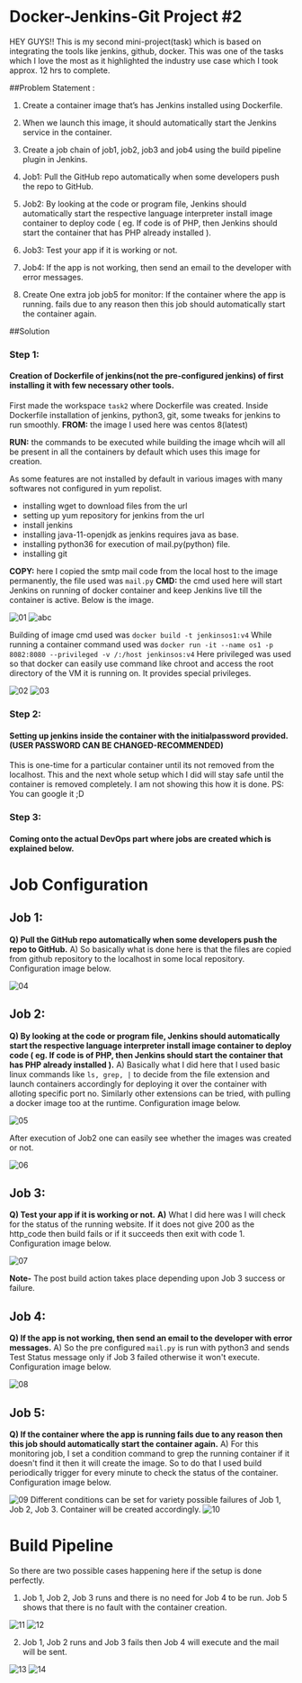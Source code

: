 # Docker-Jenkins-Git Project #2
HEY GUYS!!
This is my second mini-project(task) which is based on integrating the tools like jenkins, github, docker. This was one of the tasks which I love the most as it highlighted the industry use case which I took approx. 12 hrs to complete.


##Problem Statement :
1. Create a container image that’s has Jenkins installed using Dockerfile. 

2. When we launch this image, it should automatically start the Jenkins service in the container.

3. Create a job chain of job1, job2, job3 and job4 using the build pipeline plugin in Jenkins.

4. Job1: Pull the GitHub repo automatically when some developers push the repo to GitHub.

5. Job2: By looking at the code or program file, Jenkins should automatically start the respective language interpreter install image container to deploy code ( eg. If code is of PHP, then Jenkins should start the container that has PHP already installed ).

6. Job3: Test your app if it is working or not.

7. Job4: If the app is not working, then send an email to the developer with error messages.

8. Create One extra job job5 for monitor: If the container where the app is running. fails due to any reason then this job should automatically start the container again.


##Solution

### Step 1:
   #### Creation of Dockerfile of jenkins(not the pre-configured jenkins) of first installing it with few necessary other tools.
First made the workspace `task2` where Dockerfile was created. Inside Dockerfile installation of jenkins, python3, git, some tweaks for jenkins to run smoothly.
**FROM:** the image I used here was centos 8(latest)

**RUN:** the commands to be executed while building the image whcih will all be present in all the containers by default which uses this image for creation.
	
As some features are not installed by default in various images with many softwares not configured in yum repolist.
  * installing wget to download files from the url
  * setting up yum repository for jenkins from the url
  * install jenkins
  * installing java-11-openjdk as jenkins requires java as base.
  * installing python36 for execution of mail.py(python) file.
  * installing git
  
**COPY:** here I copied the smtp mail code from the local host to the image permanently, the file used was `mail.py`
**CMD:**  the cmd used here will start Jenkins on running of docker container and keep Jenkins live till the container is active.
Below is the image.

![01](Screenshots/T1.png)
![abc](Screenshots/Mail.png)

Building of image cmd used was 
	`docker build -t jenkinsos1:v4`
While running a container command used was
	`docker run -it --name os1 -p 8082:8080 --privileged -v /:/host jenkinsos:v4`
Here privileged was used so that docker can easily use command like chroot and access the root directory of the VM it is running on. It provides special privileges.

![02](Screenshots/T2.png)
![03](Screenshots/T3.png)

### Step 2:
   #### Setting up jenkins inside the container with the initialpassword provided.(USER PASSWORD CAN BE CHANGED-RECOMMENDED)
This is one-time for a particular container until its not removed from the localhost. This and the next whole setup which I did will stay safe until the container is removed completely. I am not showing this how it is done. PS: You can google it ;D

### Step 3:
   #### Coming onto the actual DevOps part where jobs are created which is explained below.
   
# Job Configuration

## Job 1: 
**Q) Pull the GitHub repo automatically when some developers push the repo to GitHub.**
A) So basically what is done here is that the files are copied from github repository to the localhost in some local repository.
Configuration image below.

![04](Screenshots/T4.png)

## Job 2:
**Q) By looking at the code or program file, Jenkins should automatically start the respective language interpreter install image container to deploy code ( eg. If code is of PHP, then Jenkins should start the container that has PHP already installed ).**
A) Basically what I did here that I used basic linux commands like `ls, grep, |` to decide from the file extension and launch containers accordingly for deploying it over the container with alloting specific port no. Similarly other extensions can be tried, with pulling a docker image too at the runtime.
Configuration image below.

![05](Screenshots/T5.png)

After execution of Job2 one can easily see whether the images was created or not.

![06](Screenshots/job2.png)

## Job 3:
**Q) Test your app if it is working or not.**
**A)** What I did here was I will check for the status of the running website. If it does not give 200 as the http_code then build fails or if it succeeds then exit with code 1.
Configuration image below.

![07](Screenshots/T6.png)

**Note-** The post build action takes place depending upon Job 3 success or failure.

## Job 4:
**Q) If the app is not working, then send an email to the developer with error messages.**
A) So the pre configured `mail.py` is run with python3 and sends Test Status message only if Job 3 failed otherwise it won't execute.
Configuration image below.

![08](Screenshots/T7.png)

## Job 5:
**Q) If the container where the app is running fails due to any reason then this job should automatically start the container again.**
A) For this monitoring job, I set a condition command to grep the running container if it doesn't find it then it will create the image. So to do that I used build periodically trigger for every minute to check the status of the container.
Configuration image below.

![09](Screenshots/T8.png)
Different conditions can be set for variety possible failures of Job 1, Job 2, Job 3. Container will be created accordingly.
![10](Screenshots/T12.png)


# Build Pipeline

So there are two possible cases happening here if the setup is done perfectly.

1) Job 1, Job 2, Job 3 runs and there is no need for Job 4 to be run. Job 5 shows that there is no fault with the container creation.

![11](Screenshots/T9.png)
![12](Screenshots/T10.png)

2) Job 1, Job 2 runs and Job 3 fails then Job 4 will execute and the mail will be sent.

![13](Screenshots/T11.png)
![14](Screenshots/T13.png)
